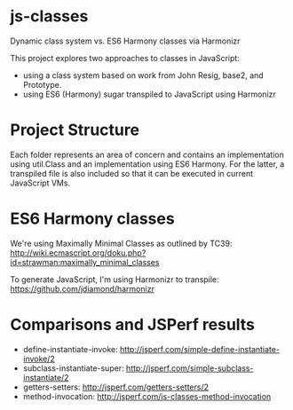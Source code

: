 js-classes
==========

Dynamic class system vs. ES6 Harmony classes via Harmonizr

This project explores two approaches to classes in JavaScript:
- using a class system based on work from John Resig, base2, and Prototype.
- using ES6 (Harmony) sugar transpiled to JavaScript using Harmonizr


Project Structure
=================
Each folder represents an area of concern and contains an implementation using util.Class and an implementation using ES6 Harmony. For the latter, a transpiled file is also included so that it can be executed in current JavaScript VMs.


ES6 Harmony classes
===================
We're using Maximally Minimal Classes as outlined by TC39: http://wiki.ecmascript.org/doku.php?id=strawman:maximally_minimal_classes

To generate JavaScript, I'm using Harmonizr to transpile: https://github.com/jdiamond/harmonizr


Comparisons and JSPerf results
==============================
- define-instantiate-invoke: http://jsperf.com/simple-define-instantiate-invoke/2
- subclass-instantiate-super: http://jsperf.com/simple-subclass-instantiate/2
- getters-setters: http://jsperf.com/getters-setters/2
- method-invocation: http://jsperf.com/js-classes-method-invocation

